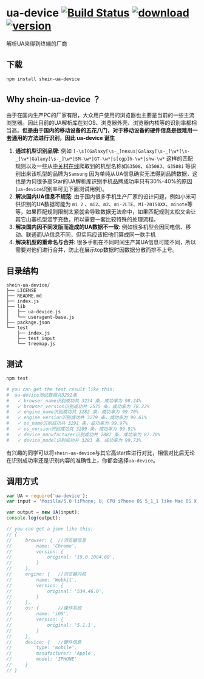 # ua-device [![Build Status](https://travis-ci.org/fex-team/ua-device.svg?branch=master)](https://travis-ci.org/fex-team/ua-device) [![download](https://img.shields.io/npm/dt/ua-device.svg)](https://www.npmjs.com/package/ua-device) [![version](https://img.shields.io/npm/v/ua-device.svg)](https://www.npmjs.com/package/ua-device)

解析UA来得到终端的厂商

## 下载
```bash
npm install shein-ua-device
```

## Why shein-ua-device ？
由于在国内生产PC的厂家有限，大众用户使用的浏览器也主要是当前的一些主流浏览器。因此目前的UA解析库在对OS、浏览器外壳、浏览器内核等的识别率都相当高。**但是由于国内的移动设备的五花八门，对于移动设备的硬件信息是很难用一套通用的方法进行识别，因此 ua-device 诞生**

1. **通过机型识别品牌**: 例如 `[-\s](Galaxy[\s-_]nexus|Galaxy[\s-_]\w*[\s-_]\w*|Galaxy[\s-_]\w*|SM-\w*|GT-\w*|s[cgp]h-\w*|shw-\w*` 这样的匹配规则以及一些从[中关村在线](http://detail.zol.com.cn/cell_phone_index/subcate57_list_1.html)爬取到的机型名称如`G3508`、`G3508J`、`G3508i` 等识别出来该机型的品牌为`Samsung` 因为单纯从UA信息确实无法得到品牌数据，这也是为何很多高Star的UA解析库识别手机品牌成功率只有30%-40%的原因(`ua-device`识别率可见下面测试用例)。
2. **解决国内UA信息不规范**: 由于国内很多手机生产厂家的设计问题，例如小米可供识别的UA数据可能为 `mi 2` 、`mi2`、`m2`、`mi-2LTE`、`MI-20150XX`、`minote`等等，如果匹配规则限制太紧就会导致数据无法命中，如果匹配规则太松又会让其它山寨机型滥竽充数，所以需要一套比较特殊的处理流程。
3. **解决国内因不同发版而造成的UA数据不一致**: 例如很多机型会因同电信、移动、联通而UA信息不同，但实际应该把他们算成同一款手机
4. **解决机型的重命名与合并**: 很多手机在不同时间生产其UA信息可能不同，所以需要对他们进行合并，防止在展示top数据时因数据分散而排不上号。

## 目录结构
```
shein-ua-device/
├── LICENSE
├── README.md
├── index.js
├── lib
│   ├── ua-device.js
│   └── useragent-base.js
├── package.json
└── test
    ├── index.js
    ├── test_input
    └── treemap.js
```

## 测试

```bash
npm test

# you can get the test result like this:
#  ua-device测试数据共3292条
#   ✓ browser_name识别成功共 3234 条，成功率为 98.24%
#   ✓ browser_version识别成功共 2575 条，成功率为 78.22%
#   ✓ engine_name识别成功共 3282 条，成功率为 99.70%
#   ✓ engine_version识别成功共 3279 条，成功率为 99.61%
#   ✓ os_name识别成功共 3291 条，成功率为 99.97%
#   ✓ os_version识别成功共 3289 条，成功率为 99.91%
#   ✓ device_manufacturer识别成功共 2887 条，成功率为 87.70%
#   ✓ device_model识别成功共 3283 条，成功率为 99.73%
```
有兴趣的同学可以将`shein-ua-device`与其它高star库进行对比，相信对比后无论在识别成功率还是识别内容的准确性上，你都会选择`ua-device`。


## 调用方式

```javascript
var UA = require('ua-device');
var input = 'Mozilla/5.0 (iPhone; U; CPU iPhone OS 5_1_1 like Mac OS X; en) AppleWebKit/534.46.0 (KHTML, like Gecko) CriOS/19.0.1084.60 Mobile/9B206 Safari/7534.48.3';

var output = new UA(input);
console.log(output);

// you can get a json like this:
// {
//     browser: {  //浏览器信息
//         name: 'Chrome',
//         version: {
//             original: '19.0.1084.60',
//         }
//     },
//     engine: {   //浏览器内核
//         name: 'Webkit',
//         version: {
//             original: '534.46.0',
//         }
//     },
//     os: {       //操作系统
//         name: 'iOS',
//         version: {
//             original: '5.1.1',
//         }
//     },
//     device: {   //硬件信息
//         type: 'mobile',
//         manufacturer: 'Apple',
//         model: 'IPHONE'
//     }
// }
```
